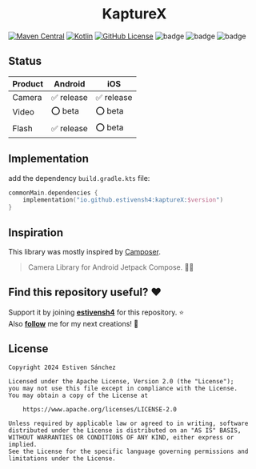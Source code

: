 <div align="center">
  <h1>KaptureX</h1>
</div>

[![Maven Central](https://img.shields.io/maven-central/v/io.github.estivensh4/kaptureX)](https://mvnrepository.com/artifact/io.github.estivensh4)
[![Kotlin](https://img.shields.io/badge/kotlin-1.9.22-blue.svg?logo=kotlin)](http://kotlinlang.org)
[![GitHub License](https://img.shields.io/badge/license-Apache%20License%202.0-blue.svg?style=flat)](http://www.apache.org/licenses/LICENSE-2.0)
![badge][badge-android]
![badge][badge-ios]
![badge][badge-last-commit]

## Status

| Product | Android   | iOS       |
|---------|-----------|-----------|
| Camera  | ✅ release | ✅ release |
| Video   | ⭕ beta    | ⭕️ beta   |
| Flash   | ✅ release | ⭕ beta    |

## Implementation

add the dependency `build.gradle.kts` file:

```kotlin
commonMain.dependencies {
    implementation("io.github.estivensh4:kaptureX:$version")
}
```

## Inspiration
This library was mostly inspired by [Camposer](https://github.com/ujizin/Camposer).<br>

> Camera Library for Android Jetpack Compose. 📸✨

## Find this repository useful? :heart:

Support it by joining __[estivensh4](https://github.com/estivensh4/kaptureX)__ for this
repository. :star: <br>
Also __[follow](https://github.com/estivensh4)__ me for my next creations! 🤩

[badge-android]: http://img.shields.io/badge/-android-6EDB8D.svg?style=flat
[badge-ios]: http://img.shields.io/badge/-ios-CDCDCD.svg?style=flat
[badge-last-commit]: https://img.shields.io/github/last-commit/estivensh4/kaptureX?style=flat-square

## License

```
Copyright 2024 Estiven Sánchez
 
Licensed under the Apache License, Version 2.0 (the "License");
you may not use this file except in compliance with the License.
You may obtain a copy of the License at

    https://www.apache.org/licenses/LICENSE-2.0

Unless required by applicable law or agreed to in writing, software
distributed under the License is distributed on an "AS IS" BASIS,
WITHOUT WARRANTIES OR CONDITIONS OF ANY KIND, either express or implied.
See the License for the specific language governing permissions and
limitations under the License.
```
